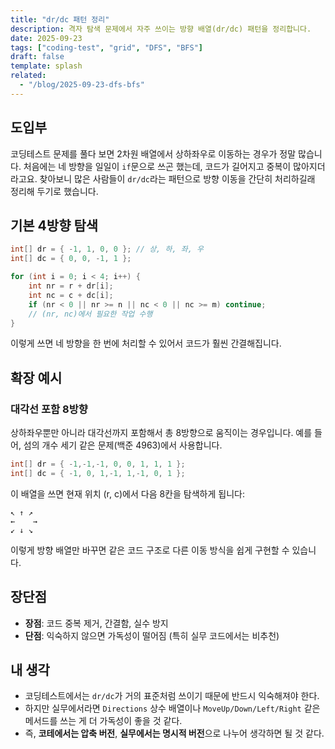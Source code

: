 ```yaml
---
title: "dr/dc 패턴 정리"
description: 격자 탐색 문제에서 자주 쓰이는 방향 배열(dr/dc) 패턴을 정리합니다.
date: 2025-09-23
tags: ["coding-test", "grid", "DFS", "BFS"]
draft: false
template: splash
related:
  - "/blog/2025-09-23-dfs-bfs"
---
```


## 도입부
코딩테스트 문제를 풀다 보면 2차원 배열에서 상하좌우로 이동하는 경우가 정말 많습니다.
처음에는 네 방향을 일일이 `if`문으로 쓰곤 했는데, 코드가 길어지고 중복이 많아지더라고요.
찾아보니 많은 사람들이 `dr/dc`라는 패턴으로 방향 이동을 간단히 처리하길래 정리해 두기로 했습니다.

## 기본 4방향 탐색
```csharp
int[] dr = { -1, 1, 0, 0 }; // 상, 하, 좌, 우
int[] dc = { 0, 0, -1, 1 };

for (int i = 0; i < 4; i++) {
    int nr = r + dr[i];
    int nc = c + dc[i];
    if (nr < 0 || nr >= n || nc < 0 || nc >= m) continue;
    // (nr, nc)에서 필요한 작업 수행
}
```

이렇게 쓰면 네 방향을 한 번에 처리할 수 있어서 코드가 훨씬 간결해집니다.

## 확장 예시

### 대각선 포함 8방향

상하좌우뿐만 아니라 대각선까지 포함해서 총 8방향으로 움직이는 경우입니다.
예를 들어, 섬의 개수 세기 같은 문제(백준 4963)에서 사용합니다.

```csharp
int[] dr = { -1,-1,-1, 0, 0, 1, 1, 1 };
int[] dc = { -1, 0, 1,-1, 1,-1, 0, 1 };
```

이 배열을 쓰면 현재 위치 (r, c)에서 다음 8칸을 탐색하게 됩니다:

```text
↖ ↑ ↗
←    →
↙ ↓ ↘
```

이렇게 방향 배열만 바꾸면 같은 코드 구조로 다른 이동 방식을 쉽게 구현할 수 있습니다.

## 장단점

- **장점**: 코드 중복 제거, 간결함, 실수 방지
- **단점**: 익숙하지 않으면 가독성이 떨어짐 (특히 실무 코드에서는 비추천)

## 내 생각

- 코딩테스트에서는 `dr/dc`가 거의 표준처럼 쓰이기 때문에 반드시 익숙해져야 한다.
- 하지만 실무에서라면 `Directions` 상수 배열이나 `MoveUp/Down/Left/Right` 같은 메서드를 쓰는 게 더 가독성이 좋을 것 같다.
- 즉, **코테에서는 압축 버전**, **실무에서는 명시적 버전**으로 나누어 생각하면 될 것 같다.